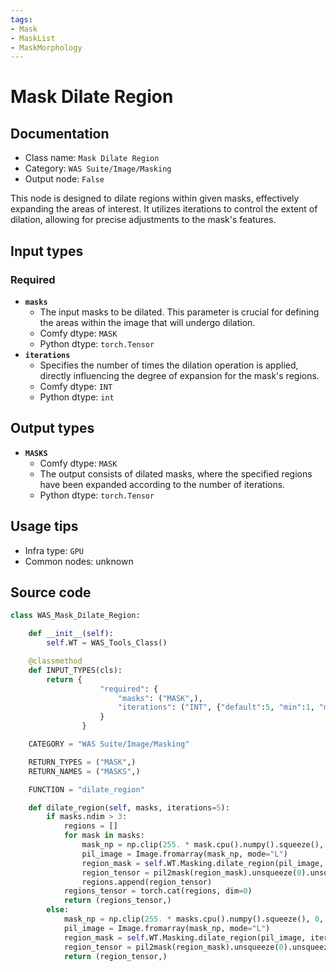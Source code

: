 ```yaml
---
tags:
- Mask
- MaskList
- MaskMorphology
---
```


# Mask Dilate Region
## Documentation
- Class name: `Mask Dilate Region`
- Category: `WAS Suite/Image/Masking`
- Output node: `False`

This node is designed to dilate regions within given masks, effectively expanding the areas of interest. It utilizes iterations to control the extent of dilation, allowing for precise adjustments to the mask's features.
## Input types
### Required
- **`masks`**
    - The input masks to be dilated. This parameter is crucial for defining the areas within the image that will undergo dilation.
    - Comfy dtype: `MASK`
    - Python dtype: `torch.Tensor`
- **`iterations`**
    - Specifies the number of times the dilation operation is applied, directly influencing the degree of expansion for the mask's regions.
    - Comfy dtype: `INT`
    - Python dtype: `int`
## Output types
- **`MASKS`**
    - Comfy dtype: `MASK`
    - The output consists of dilated masks, where the specified regions have been expanded according to the number of iterations.
    - Python dtype: `torch.Tensor`
## Usage tips
- Infra type: `GPU`
- Common nodes: unknown


## Source code
```python
class WAS_Mask_Dilate_Region:

    def __init__(self):
        self.WT = WAS_Tools_Class()

    @classmethod
    def INPUT_TYPES(cls):
        return {
                    "required": {
                        "masks": ("MASK",),
                        "iterations": ("INT", {"default":5, "min":1, "max":64, "step":1}),
                    }
                }

    CATEGORY = "WAS Suite/Image/Masking"

    RETURN_TYPES = ("MASK",)
    RETURN_NAMES = ("MASKS",)

    FUNCTION = "dilate_region"

    def dilate_region(self, masks, iterations=5):
        if masks.ndim > 3:
            regions = []
            for mask in masks:
                mask_np = np.clip(255. * mask.cpu().numpy().squeeze(), 0, 255).astype(np.uint8)
                pil_image = Image.fromarray(mask_np, mode="L")
                region_mask = self.WT.Masking.dilate_region(pil_image, iterations)
                region_tensor = pil2mask(region_mask).unsqueeze(0).unsqueeze(1)
                regions.append(region_tensor)
            regions_tensor = torch.cat(regions, dim=0)
            return (regions_tensor,)
        else:
            mask_np = np.clip(255. * masks.cpu().numpy().squeeze(), 0, 255).astype(np.uint8)
            pil_image = Image.fromarray(mask_np, mode="L")
            region_mask = self.WT.Masking.dilate_region(pil_image, iterations)
            region_tensor = pil2mask(region_mask).unsqueeze(0).unsqueeze(1)
            return (region_tensor,)

```
